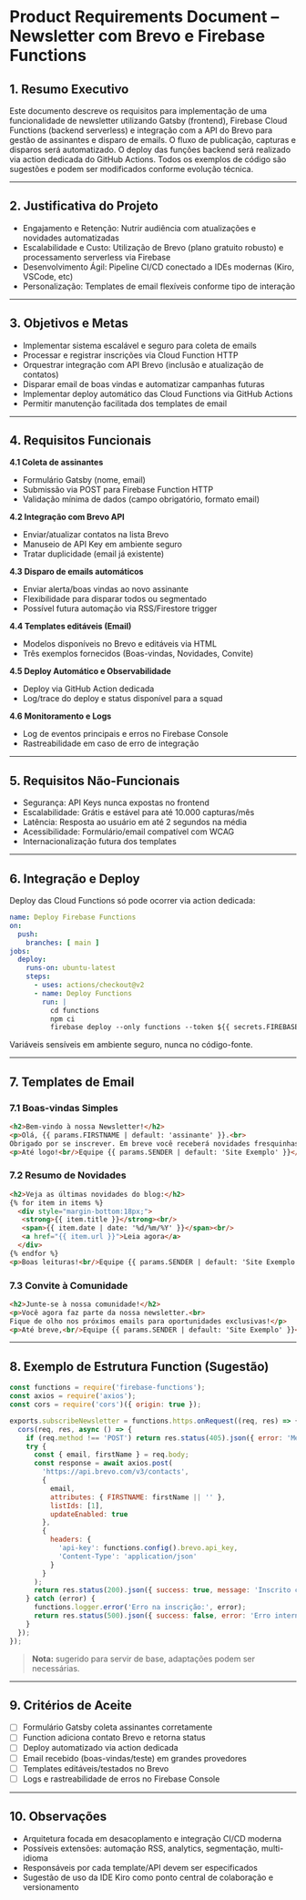 # Product Requirements Document – Newsletter com Brevo e Firebase Functions

## 1. Resumo Executivo
Este documento descreve os requisitos para implementação de uma funcionalidade de newsletter utilizando Gatsby (frontend), Firebase Cloud Functions (backend serverless) e integração com a API do Brevo para gestão de assinantes e disparo de emails. O fluxo de publicação, capturas e disparos será automatizado. O deploy das funções backend será realizado via action dedicada do GitHub Actions. Todos os exemplos de código são sugestões e podem ser modificados conforme evolução técnica.

---

## 2. Justificativa do Projeto
- Engajamento e Retenção: Nutrir audiência com atualizações e novidades automatizadas
- Escalabilidade e Custo: Utilização de Brevo (plano gratuito robusto) e processamento serverless via Firebase
- Desenvolvimento Ágil: Pipeline CI/CD conectado a IDEs modernas (Kiro, VSCode, etc)
- Personalização: Templates de email flexíveis conforme tipo de interação

---

## 3. Objetivos e Metas
- Implementar sistema escalável e seguro para coleta de emails
- Processar e registrar inscrições via Cloud Function HTTP
- Orquestrar integração com API Brevo (inclusão e atualização de contatos)
- Disparar email de boas vindas e automatizar campanhas futuras
- Implementar deploy automático das Cloud Functions via GitHub Actions
- Permitir manutenção facilitada dos templates de email

---

## 4. Requisitos Funcionais
**4.1 Coleta de assinantes**
- Formulário Gatsby (nome, email)
- Submissão via POST para Firebase Function HTTP
- Validação mínima de dados (campo obrigatório, formato email)

**4.2 Integração com Brevo API**
- Enviar/atualizar contatos na lista Brevo
- Manuseio de API Key em ambiente seguro
- Tratar duplicidade (email já existente)

**4.3 Disparo de emails automáticos**
- Enviar alerta/boas vindas ao novo assinante
- Flexibilidade para disparar todos ou segmentado
- Possível futura automação via RSS/Firestore trigger

**4.4 Templates editáveis (Email)**
- Modelos disponíveis no Brevo e editáveis via HTML
- Três exemplos fornecidos (Boas-vindas, Novidades, Convite)

**4.5 Deploy Automático e Observabilidade**
- Deploy via GitHub Action dedicada
- Log/trace do deploy e status disponível para a squad

**4.6 Monitoramento e Logs**
- Log de eventos principais e erros no Firebase Console
- Rastreabilidade em caso de erro de integração

---

## 5. Requisitos Não-Funcionais
- Segurança: API Keys nunca expostas no frontend
- Escalabilidade: Grátis e estável para até 10.000 capturas/mês
- Latência: Resposta ao usuário em até 2 segundos na média
- Acessibilidade: Formulário/email compatível com WCAG
- Internacionalização futura dos templates

---

## 6. Integração e Deploy
Deploy das Cloud Functions só pode ocorrer via action dedicada:
```yaml
name: Deploy Firebase Functions
on:
  push:
    branches: [ main ]
jobs:
  deploy:
    runs-on: ubuntu-latest
    steps:
      - uses: actions/checkout@v2
      - name: Deploy Functions
        run: |
          cd functions
          npm ci
          firebase deploy --only functions --token ${{ secrets.FIREBASE_TOKEN }}
```
Variáveis sensíveis em ambiente seguro, nunca no código-fonte.

---

## 7. Templates de Email

### 7.1 Boas-vindas Simples
```html
<h2>Bem-vindo à nossa Newsletter!</h2>
<p>Olá, {{ params.FIRSTNAME | default: 'assinante' }}.<br>
Obrigado por se inscrever. Em breve você receberá novidades fresquinhas da nossa equipe!</p>
<p>Até logo!<br/>Equipe {{ params.SENDER | default: 'Site Exemplo' }}</p>
```

### 7.2 Resumo de Novidades
```html
<h2>Veja as últimas novidades do blog:</h2>
{% for item in items %}
  <div style="margin-bottom:18px;">
   <strong>{{ item.title }}</strong><br/>
   <span>{{ item.date | date: '%d/%m/%Y' }}</span><br/>
   <a href="{{ item.url }}">Leia agora</a>
  </div>
{% endfor %}
<p>Boas leituras!<br/>Equipe {{ params.SENDER | default: 'Site Exemplo' }}</p>
```

### 7.3 Convite à Comunidade
```html
<h2>Junte-se à nossa comunidade!</h2>
<p>Você agora faz parte da nossa newsletter.<br>
Fique de olho nos próximos emails para oportunidades exclusivas!</p>
<p>Até breve,<br/>Equipe {{ params.SENDER | default: 'Site Exemplo' }}</p>
```

---

## 8. Exemplo de Estrutura Function (Sugestão)
```javascript
const functions = require('firebase-functions');
const axios = require('axios');
const cors = require('cors')({ origin: true });

exports.subscribeNewsletter = functions.https.onRequest((req, res) => {
  cors(req, res, async () => {
    if (req.method !== 'POST') return res.status(405).json({ error: 'Método não permitido' });
    try {
      const { email, firstName } = req.body;
      const response = await axios.post(
        'https://api.brevo.com/v3/contacts',
        {
          email,
          attributes: { FIRSTNAME: firstName || '' },
          listIds: [1],
          updateEnabled: true
        },
        {
          headers: {
            'api-key': functions.config().brevo.api_key,
            'Content-Type': 'application/json'
          }
        }
      );
      return res.status(200).json({ success: true, message: 'Inscrito com sucesso!' });
    } catch (error) {
      functions.logger.error('Erro na inscrição:', error);
      return res.status(500).json({ success: false, error: 'Erro interno' });
    }
  });
});
```
> **Nota:** sugerido para servir de base, adaptações podem ser necessárias.

---

## 9. Critérios de Aceite
- [ ] Formulário Gatsby coleta assinantes corretamente
- [ ] Function adiciona contato Brevo e retorna status
- [ ] Deploy automatizado via action dedicada
- [ ] Email recebido (boas-vindas/teste) em grandes provedores
- [ ] Templates editáveis/testados no Brevo
- [ ] Logs e rastreabilidade de erros no Firebase Console

---

## 10. Observações
- Arquitetura focada em desacoplamento e integração CI/CD moderna
- Possíveis extensões: automação RSS, analytics, segmentação, multi-idioma
- Responsáveis por cada template/API devem ser especificados
- Sugestão de uso da IDE Kiro como ponto central de colaboração e versionamento